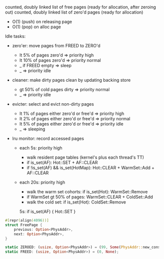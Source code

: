 counted, doubly linked list of free pages (ready for allocation, after zeroing out)
counted, doubly linked list of zero'd pages (ready for allocation)

- O(1) (push) on releasing page
- O(1) (pop) on alloc page

Idle tasks:
- zero'er: move pages from FREED to ZERO'd 
  - lt 5% of pages zero'd => priority high
  - lt 10% of pages zero'd => priority normal
  - _ if FREED empty => sleep 
  - _ => priority idle 

- cleaner: make dirty pages clean by updating backing store
  - gt 50% of cold pages dirty => priority normal
  - _ => priority idle

- evicter: select and evict non-dirty pages
  - lt 1% of pages either zero'd or free'd => priority high
  - lt 2% of pages either zero'd or free'd => priority normal
  - lt 5% of pages either zero'd or free'd => priority idle
  - _ => sleeping
  
- lru monitor: record accessed pages
  - each 5s: priority high
    - walk resident page tables (kernel's plus each thread's TT)
    - if is_set(AF): Hot::SET + AF::CLEAR
    - if !is_set(AF) && is_set(HotMap): Hot::CLEAR + WarmSet::Add + AF::CLEAR
  - each 20s: priority high
    - walk the warm set cohorts: if is_set(Hot): WarmSet::Remove 
    - if WarmSet gt 50% of pages: WarmSet::CLEAR + ColdSet::Add
    - walk the cold set: if is_set(Hot): ColdSet::Remove
    
    5s: if is_set(AF) { Hot::SET }
    

```rust
#[repr(align(4096))]
struct FreePage {
    previous: Option<PhysAddr>,
    next: Option<PhysAddr>,
}

static ZEROED: (usize, Option<PhysAddr>) = (99, Some(PhysAddr::new_const(0x40000000)));
static FREED: (usize, Option<PhysAddr>) = (0, None); 
```

 